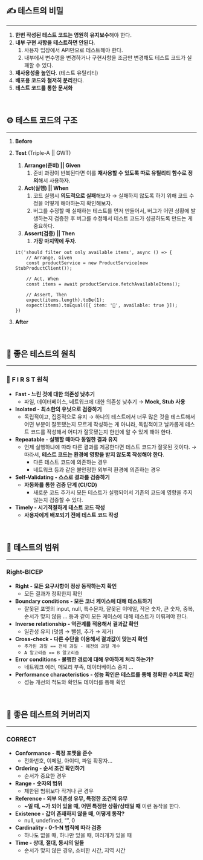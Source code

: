 ## ✍️ 테스트의 비밀

---

1. **한번 작성된 테스트 코드는 영원히 유지보수**해야 한다.
2. **내부 구현 사항을 테스트하면 안된다.**
    1. 사용자 입장에서 API만으로 테스트해야 한다.
    2. 내부에서 변수명을 변경하거나 구현사항을 조금만 변경해도 테스트 코드가 실패할 수 있다.
3. **재사용성을 높인다.** (테스트 유틸리티)
4. **배포용 코드와 철저히 분리**한다.
5. **테스트 코드를 통한 문서화**

<br>

## ⚙️ 테스트 코드의 구조

---

1. **Before**
2. **Test** (Triple-A || GWT)
    1. **Arrange(준비) || Given**
        1. 준비 과정이 반복된다면 이를 **재사용할 수 있도록 따로 유틸리티 함수로 정의**해서 사용하자.
    2. **Act(실행) || When**
        1. 코드 실행시 **의도적으로 실패**해보자 → 실패하지 않도록 하기 위해 코드 수정을 어떻게 해야하는지 확인해보자.
        2. 버그를 수정할 때 실패하는 테스트를 먼저 만들어서, 버그가 어떤 상황에 발생하는지 검증한 후 버그를 수정해서 테스트 코드가 성공하도록 만드는 게 중요하다.
    3. **Assert(검증) || Then**
        1. **가장 마지막에 두자.**
    
    ```tsx
    it('should filter out only available items', async () => {
    	// Arrange, Given
    	const productService = new ProductService(new StubProductClient());
    	
    	// Act, When
    	const items = await productService.fetchAvailableItems();
    	
    	// Assert, Then
    	expect(items.length).toBe(1);
    	expect(items).toEqual([{ item: '🥛', available: true }]);
    })
    ```
    
3. **After**

<br>

## 👑 좋은 테스트의 원칙

---

### 👀 **F** **I** **R** **S** **T** 원칙

- **Fast - 느린 것에 대한 의존성 낮추기**
    - 파일, 데이터베이스, 네트워크에 대한 의존성 낮추기
    → **Mock, Stub 사용**
- **Isolated - 최소한의 유닛으로 검증하기**
    - 독립적이고, 집중적으로 유지
    → 하나의 테스트에서 너무 많은 것을 테스트해서 어떤 부분이 잘못됐는지 모르게 작성하는 게 아니라, 독립적이고 날카롭게 테스트 코드를 작성해서 어디가 잘못됐는지 한번에 알 수 있게 해야 한다.
- **Repeatable - 실행할 때마다 동일한 결과 유지**
    - 언제 실행하냐에 따라 다른 결과를 제공한다면 테스트 코드가 잘못된 것이다.
    → 따라서, **테스트 코드는 환경에 영향을 받지 않도록 작성해야 한다**.
        - 다른 테스트 코드에 의존하는 경우
        - 네트워크 등과 같은 불안정한 외부적 환경에 의존하는 경우
- **Self-Validating - 스스로 결과를 검증하기**
    - **자동화를 통한 검증 단계 (CI/CD)**
        - 새로운 코드 추가시 모든 테스트가 실행되어서 기존의 코드에 영향을 주지 않는지 검증할 수 있다.
- **Timely - 시기적절하게 테스트 코드 작성**
    - **사용자에게 배포되기 전에 테스트 코드 작성**

<br>

## 🧪 테스트의 범위

---

### **Right-BICEP**

- **Right - 모든 요구사항이 정상 동작하는지 확인**
    - 모든 결과가 정확한지 확인
- **Boundary conditions - 모든 코너 케이스에 대해 테스트하기**
    - 잘못된 포맷의 input, null, 특수문자, 잘못된 이메일, 작은 숫자, 큰 숫자, 중복, 순서가 맞지 않음 ... 등과 같이 모든 케이스에 대해 테스트가 이뤄져야 한다.
- **Inverse relationship - 역관계를 적용해서 결과값 확인**
    - 일관성 유지 (덧셈 → 뺄셈, 추가 → 제거)
- **Cross-check - 다른 수단을 이용해서 결과값이 맞는지 확인**
    - `추가된 과일 == 전체 과일 - 예전의 과일 개수`
    - `A 알고리즘 == B 알고리즘`
- **Error conditions - 불행한 경로에 대해 우아하게 처리 하는가?**
    - 네트워크 에러, 메모리 부족, 데이터베이스 중지 ...
- **Performance characteristics - 성능 확인은 테스트를 통해 정확한 수치로 확인**
    - 성능 개선의 척도와 확인도 데이터를 통해 확인

<br>

## 🌱 좋은 테스트의 커버리지

---

### CORRECT

- **Conformance - 특정 포맷을 준수**
    - 전화번호, 이메일, 아이디, 파일 확장자...
- **Ordering - 순서 조건 확인하기**
    - 순서가 중요한 경우
- **Range - 숫자의 범위**
    - 제한된 범위보다 작거나 큰 경우
- **Reference - 외부 의존성 유무, 특정한 조건의 유무**
    - **~일 때, ~가 되어 있을 때, 어떤 특정한 상황/상태일 때** 이런 동작을 한다.
- **Existence - 값이 존재하지 않을 때, 어떻게 동작?**
    - null, undefined, “”, 0
- **Cardinality - 0-1-N 법칙에 따라 검증**
    - 하나도 없을 때, 하나만 있을 때, 여러개가 있을 때
- **Time - 상대, 절대, 동시의 일들**
    - 순서가 맞지 않은 경우, 소비한 시간, 지역 시간